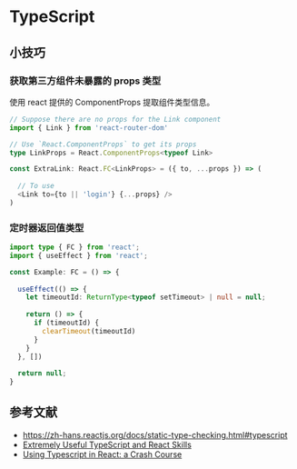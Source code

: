 
# TypeScript

## 小技巧

### 获取第三方组件未暴露的 props 类型

使用 react 提供的 ComponentProps 提取组件类型信息。

```ts
// Suppose there are no props for the Link component
import { Link } from 'react-router-dom'

// Use `React.ComponentProps` to get its props
type LinkProps = React.ComponentProps<typeof Link>

const ExtraLink: React.FC<LinkProps> = ({ to, ...props }) => (
 
  // To use
  <Link to={to || 'login'} {...props} />
)
```

### 定时器返回值类型

```ts
import type { FC } from 'react';
import { useEffect } from 'react';

const Example: FC = () => {
  
  useEffect(() => {
    let timeoutId: ReturnType<typeof setTimeout> | null = null;
    
    return () => {
      if (timeoutId) {
        clearTimeout(timeoutId)
      }
    }
  }, [])
  
  return null;
}
```

## 参考文献

- https://zh-hans.reactjs.org/docs/static-type-checking.html#typescript
- [Extremely Useful TypeScript and React Skills](https://javascript.plainenglish.io/super-useful-typescript-skills-eb35d049fdbd)
- [Using Typescript in React: a Crash Course](https://blog.openreplay.com/using-typescript-in-react-a-crash-course)
